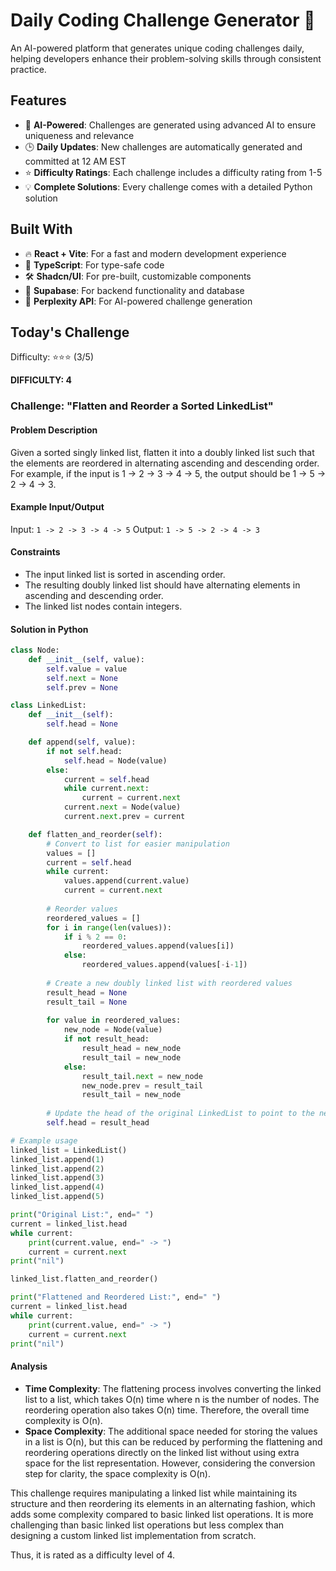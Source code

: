 # Daily Coding Challenge Generator 🚀

An AI-powered platform that generates unique coding challenges daily, helping developers enhance their problem-solving skills through consistent practice.

## Features

- 🤖 **AI-Powered**: Challenges are generated using advanced AI to ensure uniqueness and relevance
- 🕒 **Daily Updates**: New challenges are automatically generated and committed at 12 AM EST
- ⭐ **Difficulty Ratings**: Each challenge includes a difficulty rating from 1-5
- 💡 **Complete Solutions**: Every challenge comes with a detailed Python solution

## Built With

- 🔥 **React + Vite**: For a fast and modern development experience
- 🔷 **TypeScript**: For type-safe code
- 🛠️ **Shadcn/UI**: For pre-built, customizable components
- 🔌 **Supabase**: For backend functionality and database
- 🤖 **Perplexity API**: For AI-powered challenge generation

## Today's Challenge

Difficulty: ⭐⭐⭐ (3/5)

**DIFFICULTY: 4**

### Challenge: "Flatten and Reorder a Sorted LinkedList"

#### Problem Description
Given a sorted singly linked list, flatten it into a doubly linked list such that the elements are reordered in alternating ascending and descending order. For example, if the input is 1 -> 2 -> 3 -> 4 -> 5, the output should be 1 -> 5 -> 2 -> 4 -> 3.

#### Example Input/Output
Input: `1 -> 2 -> 3 -> 4 -> 5`
Output: `1 -> 5 -> 2 -> 4 -> 3`

#### Constraints
- The input linked list is sorted in ascending order.
- The resulting doubly linked list should have alternating elements in ascending and descending order.
- The linked list nodes contain integers.

#### Solution in Python

```python
class Node:
    def __init__(self, value):
        self.value = value
        self.next = None
        self.prev = None

class LinkedList:
    def __init__(self):
        self.head = None

    def append(self, value):
        if not self.head:
            self.head = Node(value)
        else:
            current = self.head
            while current.next:
                current = current.next
            current.next = Node(value)
            current.next.prev = current

    def flatten_and_reorder(self):
        # Convert to list for easier manipulation
        values = []
        current = self.head
        while current:
            values.append(current.value)
            current = current.next
        
        # Reorder values
        reordered_values = []
        for i in range(len(values)):
            if i % 2 == 0:
                reordered_values.append(values[i])
            else:
                reordered_values.append(values[-i-1])
        
        # Create a new doubly linked list with reordered values
        result_head = None
        result_tail = None
        
        for value in reordered_values:
            new_node = Node(value)
            if not result_head:
                result_head = new_node
                result_tail = new_node
            else:
                result_tail.next = new_node
                new_node.prev = result_tail
                result_tail = new_node
        
        # Update the head of the original LinkedList to point to the new head
        self.head = result_head

# Example usage
linked_list = LinkedList()
linked_list.append(1)
linked_list.append(2)
linked_list.append(3)
linked_list.append(4)
linked_list.append(5)

print("Original List:", end=" ")
current = linked_list.head
while current:
    print(current.value, end=" -> ")
    current = current.next
print("nil")

linked_list.flatten_and_reorder()

print("Flattened and Reordered List:", end=" ")
current = linked_list.head
while current:
    print(current.value, end=" -> ")
    current = current.next
print("nil")
```

#### Analysis
- **Time Complexity**: The flattening process involves converting the linked list to a list, which takes O(n) time where n is the number of nodes. The reordering operation also takes O(n) time. Therefore, the overall time complexity is O(n).
- **Space Complexity**: The additional space needed for storing the values in a list is O(n), but this can be reduced by performing the flattening and reordering operations directly on the linked list without using extra space for the list representation. However, considering the conversion step for clarity, the space complexity is O(n).

This challenge requires manipulating a linked list while maintaining its structure and then reordering its elements in an alternating fashion, which adds some complexity compared to basic linked list operations. It is more challenging than basic linked list operations but less complex than designing a custom linked list implementation from scratch.

Thus, it is rated as a difficulty level of 4.